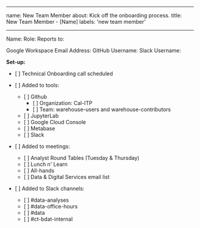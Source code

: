 ______________________________________________________________________

name: New Team Member
about: Kick off the onboarding process.
title: New Team Member - \[Name\]
labels: 'new team member'

______________________________________________________________________

Name:
Role:
Reports to:

Google Workspace Email Address:
GitHub Username:
Slack Username:

**Set-up:**

- \[ \] Technical Onboarding call scheduled

- \[ \] Added to tools:

  - \[ \] Github
    - \[ \] Organization: Cal-ITP
    - \[ \] Team: warehouse-users and warehouse-contributors
  - \[ \] JupyterLab
  - \[ \] Google Cloud Console
  - \[ \] Metabase
  - \[ \] Slack

- \[ \] Added to meetings:

  - \[ \] Analyst Round Tables (Tuesday & Thursday)
  - \[ \] Lunch n' Learn
  - \[ \] All-hands
  - \[ \] Data & Digital Services email list

- \[ \] Added to Slack channels:

  - \[ \] #data-analyses
  - \[ \] #data-office-hours
  - \[ \] #data
  - \[ \] #ct-bdat-internal
